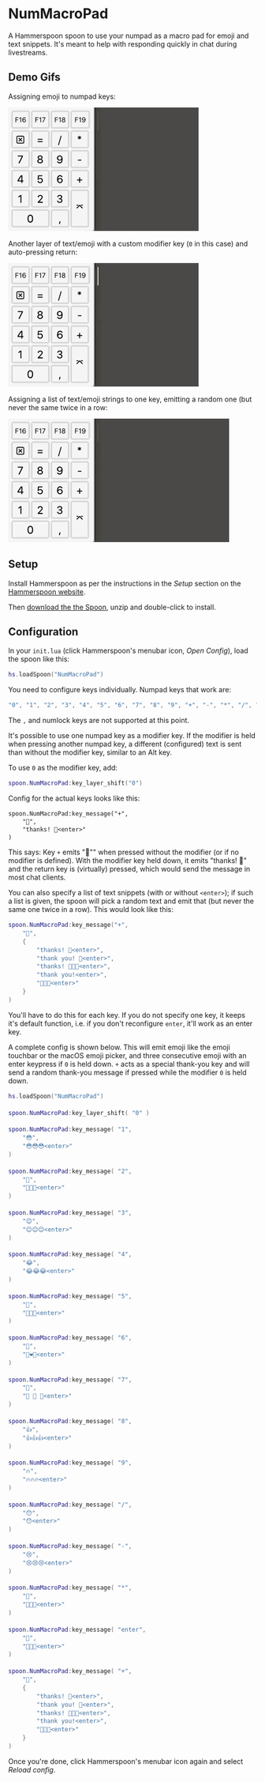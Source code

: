 # NumMacroPad

A Hammerspoon spoon to use your numpad as a macro pad for emoji and text snippets. It's meant to 
help with responding quickly in chat during livestreams.

## Demo Gifs

Assigning emoji to numpad keys:

![Pressing numpad keys emits emoji](demo-keys.gif)

Another layer of text/emoji with a custom modifier key (`0` in this case) and auto-pressing return:

![Pressing 0 plus other numpad keys emits emoji-triplets, return key](demo-altkeys.gif)

Assigning a list of text/emoji strings to one key, emitting a random one (but never the same twice
in a row:

![Pressing 0 and + emits another string each time](demo-random.gif)

## Setup

Install Hammerspoon as per the instructions in the _Setup_ section on the 
[Hammerspoon website](http://www.hammerspoon.org/go/).

Then [download the the Spoon](https://downgit.github.io/#/home?url=https://github.com/flxs/nummacropad/tree/main/NumMacroPad.spoon), unzip and double-click to install.

## Configuration

In your `init.lua` (click Hammerspoon's menubar icon, _Open Config_), load the spoon like this:

```lua
hs.loadSpoon("NumMacroPad")
```

You need to configure keys individually. Numpad keys that work are:

```lua
"0", "1", "2", "3", "4", "5", "6", "7", "8", "9", "+", "-", "*", "/", "enter"
```

The `,` and numlock keys are not supported at this point.

It's possible to use one numpad key as a modifier key. If the modifier is held when pressing another
numpad key, a different (configured) text is sent than without the modifier key, similar to an Alt
key.

To use `0` as the modifier key, add:

```lua
spoon.NumMacroPad:key_layer_shift("0")
```

Config for the actual keys looks like this:

```
spoon.NumMacroPad:key_message("+",
	"🙏",
	"thanks! 🙏<enter>"
)
```

This says: Key `+` emits "🙏"" when pressed without the modifier (or if no modifier is defined).
With the modifier key held down, it emits "thanks! 🙏" and the return key is (virtually) pressed,
which would send the message in most chat clients.

You can also specify a list of text snippets (with or without `<enter>`); if such a list is given,
the spoon will pick a random text and emit that (but never the same one twice in a row). This would
look like this:

```lua
spoon.NumMacroPad:key_message("+",
	"🙏",
	{
		"thanks! 🙏<enter>",
		"thank you! 🙏<enter>",
		"thanks! 🙏🙏🙏<enter>",
		"thank you!<enter>",
		"🙏🙏🙏<enter>"
	}
)
```

You'll have to do this for each key. If you do not specify one key, it keeps it's default function,
i.e. if you don't reconfigure `enter`, it'll work as an enter key.

A complete config is shown below. This will emit emoji like the emoji touchbar or the macOS
emoji picker, and three consecutive emoji with an enter keypress if `0` is held down. `+` acts as a
special thank-you key and will send a random thank-you message if pressed while the modifier `0` is
held down.

```lua
hs.loadSpoon("NumMacroPad")

spoon.NumMacroPad:key_layer_shift( "0" )

spoon.NumMacroPad:key_message( "1", 
	"😳",
	"😳😳😳<enter>"
)

spoon.NumMacroPad:key_message( "2",
	"🥳",
	"🥳🥳🥳<enter>"
)

spoon.NumMacroPad:key_message( "3", 
	"😊",
	"😊😊😊<enter>"
)

spoon.NumMacroPad:key_message( "4",
	"😂",
	"😂😂😂<enter>"
)

spoon.NumMacroPad:key_message( "5", 
	"🤗",
	"🤗🤗🤗<enter>"
)

spoon.NumMacroPad:key_message( "6",
	"💜",
	"💜❤️💛<enter>"
)

spoon.NumMacroPad:key_message( "7",
	"🙌",
	"🙌 🙌 🙌<enter>"
)

spoon.NumMacroPad:key_message( "8",
	"👍",
	"👍👍👍<enter>"
)

spoon.NumMacroPad:key_message( "9",
	"🔥",
	"🔥🔥🔥<enter>"
)

spoon.NumMacroPad:key_message( "/",
	"😯",
	"😯<enter>"
)

spoon.NumMacroPad:key_message( "-",
	"😢",
	"😢😢😢<enter>"
)

spoon.NumMacroPad:key_message( "*",
	"🥺",
	"🥺🥺🥺<enter>"
)

spoon.NumMacroPad:key_message( "enter",
	"🦆",
	"🦆🦆🦆<enter>"
)

spoon.NumMacroPad:key_message( "+",
	"🙏",
	{
		"thanks! 🙏<enter>",
		"thank you! 🙏<enter>",
		"thanks! 🙏🙏🙏<enter>",
		"thank you!<enter>",
		"🙏🙏🙏<enter>"
	}
)
```

Once you're done, click Hammerspoon's menubar icon again and select _Reload config_.